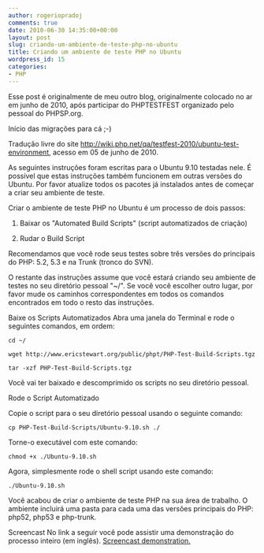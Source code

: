 ```yaml
---
author: rogeriopradoj
comments: true
date: 2010-06-30 14:35:00+00:00
layout: post
slug: criando-um-ambiente-de-teste-php-no-ubuntu
title: Criando um ambiente de teste PHP no Ubuntu
wordpress_id: 15
categories:
- PHP
---
```


Esse post é originalmente de meu outro blog, originalmente colocado no ar em junho de 2010, após participar do PHPTESTFEST organizado pelo pessoal do PHPSP.org.

Início das migrações para cá ;-)

Tradução livre do site http://wiki.php.net/qa/testfest-2010/ubuntu-test-environment, acesso em 05 de junho de 2010.

As seguintes instruções foram escritas para o Ubuntu 9.10 testadas nele. É possível que estas instruções também funcionem em outras versões do Ubuntu. Por favor atualize todos os pacotes já instalados antes de começar a criar seu ambiente de teste.

Criar o ambiente de teste PHP no Ubuntu é um processo de dois passos:

<!-- more -->

1) Baixar os "Automated Build Scripts" (script automatizados de criação)

2) Rudar o Build Script

Recomendamos que você rode seus testes sobre três versões do principais do PHP: 5.2, 5.3 e na Trunk (tronco do SVN).

O restante das instruções assume que você estará criando seu ambiente de testes no seu diretório pessoal "~/". Se você você escolher outro lugar, por favor mude os caminhos correspondentes em todos os comandos encontrados em todo o resto das instruções.

Baixe os Scripts Automatizados
Abra uma janela do Terminal e rode o seguintes comandos, em ordem:

`cd ~/`

`wget http://www.ericstewart.org/public/phpt/PHP-Test-Build-Scripts.tgz`

`tar -xzf PHP-Test-Build-Scripts.tgz`

Você vai ter baixado e descomprimido os scripts no seu diretório pessoal.

Rode o Script Automatizado

Copie o script para o seu diretório pessoal usando o seguinte comando:

`cp PHP-Test-Build-Scripts/Ubuntu-9.10.sh ./`

Torne-o executável com este comando:

`chmod +x ./Ubuntu-9.10.sh`

Agora, simplesmente rode o shell script usando este comando:

`./Ubuntu-9.10.sh`

Você acabou de criar o ambiente de teste PHP na sua área de trabalho. O ambiente incluirá uma pasta para cada uma das versões principais do PHP: php52, php53 e php-trunk.

Screencast
No link a seguir você pode assistir uma demonstração do processo inteiro (em inglês). [Screencast demonstration.](http://www.youtube.com/watch?v=w6HlZrPRJXo)
